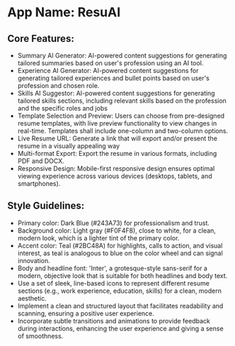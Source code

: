 # **App Name**: ResuAI

## Core Features:

- Summary AI Generator: AI-powered content suggestions for generating tailored summaries based on user's profession using an AI tool.
- Experience AI Generator: AI-powered content suggestions for generating tailored experiences and bullet points based on user's profession and chosen role.
- Skills AI Suggestor: AI-powered content suggestions for generating tailored skills sections, including relevant skills based on the profession and the specific roles and jobs
- Template Selection and Preview: Users can choose from pre-designed resume templates, with live preview functionality to view changes in real-time. Templates shall include one-column and two-column options.
- Live Resume URL: Generate a link that will export and/or present the resume in a visually appealing way
- Multi-format Export: Export the resume in various formats, including PDF and DOCX.
- Responsive Design: Mobile-first responsive design ensures optimal viewing experience across various devices (desktops, tablets, and smartphones).

## Style Guidelines:

- Primary color: Dark Blue (#243A73) for professionalism and trust.
- Background color: Light gray (#F0F4F8), close to white, for a clean, modern look, which is a lighter tint of the primary color.
- Accent color: Teal (#2BC48A) for highlights, calls to action, and visual interest, as teal is analogous to blue on the color wheel and can signal innovation.
- Body and headline font: 'Inter', a grotesque-style sans-serif for a modern, objective look that is suitable for both headlines and body text.
- Use a set of sleek, line-based icons to represent different resume sections (e.g., work experience, education, skills) for a clean, modern aesthetic.
- Implement a clean and structured layout that facilitates readability and scanning, ensuring a positive user experience.
- Incorporate subtle transitions and animations to provide feedback during interactions, enhancing the user experience and giving a sense of smoothness.